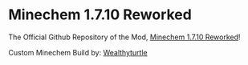 # Minechem 1.7.10 Reworked
The Official Github Repository of the Mod, <a href="https://wealthyturtle.github.io/Minechem-1.7.10-Reworked">Minechem 1.7.10 Reworked</a>!

Custom Minechem Build by:
<a href="https://github.com/Wealthyturtle">Wealthyturtle</a>
